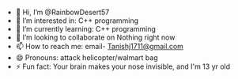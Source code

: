 - 👋 Hi, I’m @RainbowDesert57
- 👀 I’m interested in: C++ programming
- 🌱 I’m currently learning: C++ programming
- 💞️ I’m looking to collaborate on Nothing right now
- 📫 How to reach me: email- Tanishj1711@gmail.com
- 😄 Pronouns: attack helicopter/walmart bag
- ⚡ Fun fact: Your brain makes your nose invisible, and I'm 13 yr old

<!---
RainbowDesert57/RainbowDesert57 is a ✨ special ✨ repository because its `README.md` (this file) appears on your GitHub profile.
You can click the Preview link to take a look at your changes.
--->
